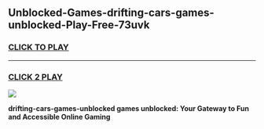 
## Unblocked-Games-drifting-cars-games-unblocked-Play-Free-73uvk
<h3>
<a href="https://premium76.site?title=drifting-cars-games-unblocked&ref=21A">CLICK TO PLAY</a></h3>
<hr>

<h3>
<a href="https://premium76.site?title=drifting-cars-games-unblocked&ref=21A">CLICK 2 PLAY</a>
  
</h3>

<a href="https://premium76.site?title=drifting-cars-games-unblocked&ref=21A"><img src="https://clearcache.store/games.png"></a>


**drifting-cars-games-unblocked games unblocked: Your Gateway to Fun and Accessible Online Gaming**
